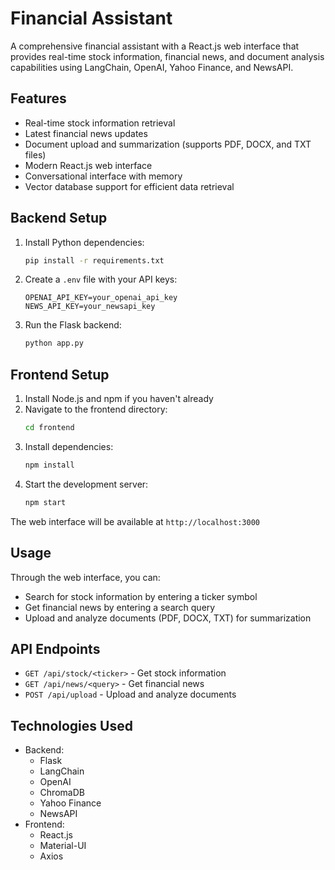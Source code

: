 # Financial Assistant

A comprehensive financial assistant with a React.js web interface that provides real-time stock information, financial news, and document analysis capabilities using LangChain, OpenAI, Yahoo Finance, and NewsAPI.

## Features
- Real-time stock information retrieval
- Latest financial news updates
- Document upload and summarization (supports PDF, DOCX, and TXT files)
- Modern React.js web interface
- Conversational interface with memory
- Vector database support for efficient data retrieval

## Backend Setup
1. Install Python dependencies:
   ```bash
   pip install -r requirements.txt
   ```

2. Create a `.env` file with your API keys:
   ```
   OPENAI_API_KEY=your_openai_api_key
   NEWS_API_KEY=your_newsapi_key
   ```

3. Run the Flask backend:
   ```bash
   python app.py
   ```

## Frontend Setup
1. Install Node.js and npm if you haven't already
2. Navigate to the frontend directory:
   ```bash
   cd frontend
   ```
3. Install dependencies:
   ```bash
   npm install
   ```
4. Start the development server:
   ```bash
   npm start
   ```

The web interface will be available at `http://localhost:3000`

## Usage
Through the web interface, you can:
- Search for stock information by entering a ticker symbol
- Get financial news by entering a search query
- Upload and analyze documents (PDF, DOCX, TXT) for summarization

## API Endpoints
- `GET /api/stock/<ticker>` - Get stock information
- `GET /api/news/<query>` - Get financial news
- `POST /api/upload` - Upload and analyze documents

## Technologies Used
- Backend:
  - Flask
  - LangChain
  - OpenAI
  - ChromaDB
  - Yahoo Finance
  - NewsAPI
- Frontend:
  - React.js
  - Material-UI
  - Axios
